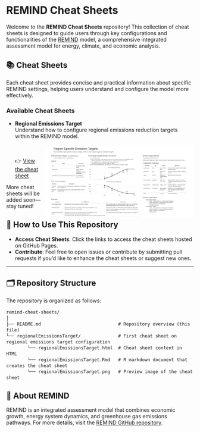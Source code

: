 
# REMIND Cheat Sheets  

Welcome to the **REMIND Cheat Sheets** repository! This collection of cheat sheets is designed to guide users through key configurations and functionalities of the [REMIND](https://github.com/remindmodel/remind) model, a comprehensive integrated assessment model for energy, climate, and economic analysis.  

## 📚 Cheat Sheets  

Each cheat sheet provides concise and practical information about specific REMIND settings, helping users understand and configure the model more effectively.  

### Available Cheat Sheets  

- **Regional Emissions Target**  
  Understand how to configure regional emissions reduction targets within the REMIND model.  
  <a href="https://renato-rodrigues.github.io/remind-cheat-sheets/regionalEmissionsTarget/regionalEmissionsTarget">  
    <img src="regionalEmissionsTarget/regionalEmissionsTarget.png" alt="Regional Emissions Target Cheat Sheet" width="400" style="float: right; margin-left: 10px;">  
  </a>
  
  👉 [View the cheat sheet](https://renato-rodrigues.github.io/remind-cheat-sheets/regionalEmissionsTarget/regionalEmissionsTarget)  

More cheat sheets will be added soon—stay tuned!  

## 🔧 How to Use This Repository  

- **Access Cheat Sheets**: Click the links to access the cheat sheets hosted on GitHub Pages.  
- **Contribute**: Feel free to open issues or contribute by submitting pull requests if you’d like to enhance the cheat sheets or suggest new ones.  

---

## 🗂 Repository Structure  

The repository is organized as follows:  
```
remind-cheat-sheets/  
│  
├── README.md                             # Repository overview (this file)  
└── regionalEmissionsTarget/              # First cheat sheet on regional emissions target configuration  
        └── regionalEmissionsTarget.html  # Cheat sheet content in HTML
        └── regionalEmissionsTarget.Rmd   # R markdown document that creates the cheat sheet
        └── regionalEmissionsTarget.png   # Preview image of the cheat sheet  
```  

## 🌱 About REMIND  

REMIND is an integrated assessment model that combines economic growth, energy system dynamics, and greenhouse gas emissions pathways. For more details, visit the [REMIND GitHub repository](https://github.com/remindmodel/remind).  
